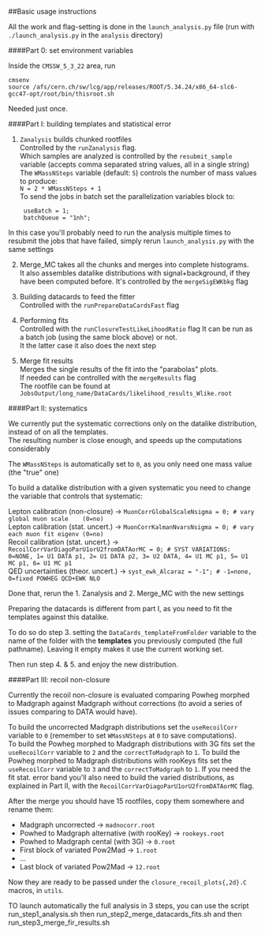 ##Basic usage instructions

All the work and flag-setting is done in the `launch_analysis.py` file
(run with `./launch_analysis.py` in the `analysis` directory)


####Part 0: set environment variables

Inside the `CMSSW_5_3_22` area, run

    cmsenv  
    source /afs/cern.ch/sw/lcg/app/releases/ROOT/5.34.24/x86_64-slc6-gcc47-opt/root/bin/thisroot.sh
Needed just once.


####Part I: building templates and statistical error


1. `Zanalysis` builds chunked rootfiles  
Controlled by the `runZanalysis` flag.  
Which samples are analyzed is controlled by the `resubmit_sample` variable
(accepts comma separated string values, all in a single string)  
The `WMassNSteps` variable (default: `5`) controls the number of mass values to produce:  
`N = 2 * WMassNSteps + 1`  
To send the jobs in batch set the parallelization variables block to:

        useBatch = 1;
        batchQueue = "1nh";
In this case you'll probably need to run the analysis multiple times to resubmit the jobs that have failed,
simply rerun `launch_analysis.py` with the same settings


2. Merge_MC takes all the chunks and merges into complete histograms.  
It also assembles datalike distributions with signal+background, if they have been computed before.
It's controlled by the `mergeSigEWKbkg` flag


3. Building datacards to feed the fitter  
Controlled with the `runPrepareDataCardsFast` flag


4. Performing fits  
Controlled with the `runClosureTestLikeLihoodRatio` flag
It can be run as a batch job (using the same block above) or not.  
It the latter case it also does the next step


5. Merge fit results  
Merges the single results of the fit into the "parabolas" plots.  
If needed can be controlled with the `mergeResults` flag  
The rootfile can be found at `JobsOutput/long_name/DataCards/likelihood_results_Wlike.root`


####Part II: systematics

We currently put the systematic corrections only on the datalike distribution,
instead of on all the templates.  
The resulting number is close enough, and speeds up the computations considerably

The `WMassNSteps` is automatically set to `0`, as you only need one mass value (the "true" one)


To build a datalike distribution with a given systematic you need to change the variable that controls that systematic:

Lepton calibration (non-closure)   -> `MuonCorrGlobalScaleNsigma = 0; # vary global muon scale    (0=no)`  
Lepton calibration (stat. uncert.) -> `MuonCorrKalmanNvarsNsigma = 0; # vary each muon fit eigenv (0=no)`  
Recoil calibration (stat. uncert.) -> `RecoilCorrVarDiagoParU1orU2fromDATAorMC = 0;
    # SYST VARIATIONS: 0=NONE, 1= U1 DATA p1, 2= U1 DATA p2, 3= U2 DATA, 4= U1 MC p1, 5= U1 MC p1, 6= U1 MC p1`  
QED uncertainties (theor. uncert.) -> `syst_ewk_Alcaraz = "-1"; # -1=none, 0=fixed POWHEG QCD+EWK NLO`


Done that, rerun the 1. Zanalysis and 2. Merge_MC with the new settings

Preparing the datacards is different from part I, as you need to fit the templates against this datalike.

To do so do step 3. setting the `DataCards_templateFromFolder` variable to the name of the folder with the **templates**
you previously computed (the full pathname).
Leaving it empty makes it use the current working set.

Then run step 4. & 5. and enjoy the new distribution.


####Part III: recoil non-closure

Currently the recoil non-closure is evaluated comparing Powheg morphed to Madgraph against Madgraph without corrections (to avoid a series of issues comparing to DATA would have).

To build the uncorrected Madgraph distributions set the `useRecoilCorr` variable to `0`
(remember to set  `WMassNSteps` at `0` to save computations).  
To build the Powheg morphed to Madgraph distributions with 3G fits set the `useRecoilCorr` variable to `2` and the `correctToMadgraph` to `1`.
To build the Powheg morphed to Madgraph distributions with rooKeys fits set the `useRecoilCorr` variable to `3` and the `correctToMadgraph` to `1`.
If you need the fit stat. error band you'll also need to build the varied distributions, as explained in Part II, with the  `RecoilCorrVarDiagoParU1orU2fromDATAorMC` flag.

After the merge you should have 15 rootfiles, copy them somewhere and rename them:

* Madgraph uncorrected -> `madnocorr.root`
* Powhed to Madgraph alternative (with rooKey) -> `rookeys.root`
* Powhed to Madgraph cental (with 3G) -> `0.root`
* First block of variated Pow2Mad -> `1.root`
* ...
* Last block of variated Pow2Mad -> `12.root`

Now they are ready to be passed under the `closure_recoil_plots{,2d}.C` macros, in `utils`.

TO launch automatically the full analysis in 3 steps, 
you can use the script run_step1_analysis.sh 
then run_step2_merge_datacards_fits.sh 
and then run_step3_merge_fir_results.sh  
